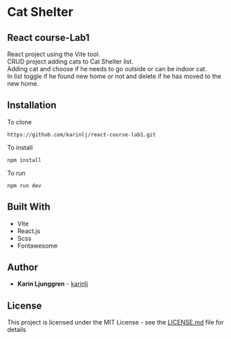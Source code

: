 # Cat Shelter

## React course-Lab1

React project using the Vite tool. <br/>
CRUD project adding cats to Cat Shelter list. <br/>
Adding cat and choose if he needs to go outside or can be indoor cat. <br/>
In list toggle if he found new home or not and delete if he has moved to the new home.

## Installation

To clone

`https://github.com/karinlj/react-course-lab1.git`

To install

`npm install`

To run

`npm run dev`

## Built With

- Vite
- React.js
- Scss
- Fontawesome

## Author

- **Karin Ljunggren** - [karinlj](https://github.com/karinlj)

## License

This project is licensed under the MIT License - see the [LICENSE.md](LICENSE.md) file for details
